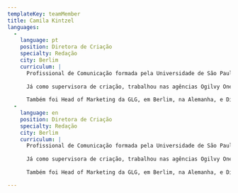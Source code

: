 ```yaml
---
templateKey: teamMember
title: Camila Kintzel
languages: 
  -
    language: pt
    position: Diretora de Criação
    specialty: Redação
    city: Berlim
    curriculum: |
      Profissional de Comunicação formada pela Universidade de São Paulo, com mestrado em Linguística e Semiótica pela mesma universidade. Com dez anos de experiência no mercado editorial, um Prêmio Jabuti na bagagem e alguns flertes com a propaganda, Camila migrou para a publicidade definitivamente em 2007, trabalhando como redatora em agências digitais e tradicionais, como Hello Interactive, DPZ Propaganda e Plano Digital. 
      
      Já como supervisora de criação, trabalhou nas agências Ogilvy One e Ogilvy & Mather, onde acumulou prêmios nacionais e internacionais, entre eles 15 leões no tradicional  Festival de Publicidade de Cannes e a marca de terceira redatora mais premiada do mundo em 2014 - segundo Cannes Report. 
      
      Também foi Head of Marketing da GLG, em Berlim, na Alemanha, e Diretora de Criação na Matilda.my.  É uma das criativas responsáveis pela 2.a campanha mais premiada da história da publicidade brasileira - Bald Cartoons, para o Graacc.
  -
    language: en
    position: Diretora de Criação
    specialty: Redação
    city: Berlim
    curriculum: |
      Profissional de Comunicação formada pela Universidade de São Paulo, com mestrado em Linguística e Semiótica pela mesma universidade. Com dez anos de experiência no mercado editorial, um Prêmio Jabuti na bagagem e alguns flertes com a propaganda, Camila migrou para a publicidade definitivamente em 2007, trabalhando como redatora em agências digitais e tradicionais, como Hello Interactive, DPZ Propaganda e Plano Digital. 
      
      Já como supervisora de criação, trabalhou nas agências Ogilvy One e Ogilvy & Mather, onde acumulou prêmios nacionais e internacionais, entre eles 15 leões no tradicional  Festival de Publicidade de Cannes e a marca de terceira redatora mais premiada do mundo em 2014 - segundo Cannes Report. 
      
      Também foi Head of Marketing da GLG, em Berlim, na Alemanha, e Diretora de Criação na Matilda.my.  É uma das criativas responsáveis pela 2.a campanha mais premiada da história da publicidade brasileira - Bald Cartoons, para o Graacc.

---
```

